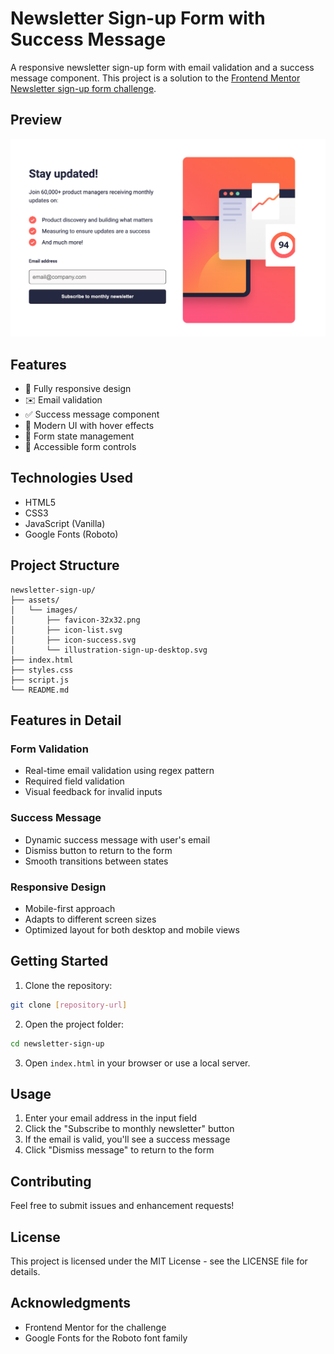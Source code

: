 # Newsletter Sign-up Form with Success Message

A responsive newsletter sign-up form with email validation and a success message component. This project is a solution to the [Frontend Mentor Newsletter sign-up form challenge](https://www.frontendmentor.io/challenges/newsletter-signup-form-with-success-message-3FC1AZbNrv).


## Preview
![Preview of the Newsletter Sign-up Form](assets/images/preview.png)


## Features

- 📱 Fully responsive design
- ✉️ Email validation
- ✅ Success message component
- 🎨 Modern UI with hover effects
- 🔄 Form state management
- 🎯 Accessible form controls

## Technologies Used

- HTML5
- CSS3
- JavaScript (Vanilla)
- Google Fonts (Roboto)

## Project Structure

```
newsletter-sign-up/
├── assets/
│   └── images/
│       ├── favicon-32x32.png
│       ├── icon-list.svg
│       ├── icon-success.svg
│       └── illustration-sign-up-desktop.svg
├── index.html
├── styles.css
├── script.js
└── README.md
```

## Features in Detail

### Form Validation
- Real-time email validation using regex pattern
- Required field validation
- Visual feedback for invalid inputs

### Success Message
- Dynamic success message with user's email
- Dismiss button to return to the form
- Smooth transitions between states

### Responsive Design
- Mobile-first approach
- Adapts to different screen sizes
- Optimized layout for both desktop and mobile views

## Getting Started

1. Clone the repository:
```bash
git clone [repository-url]
```

2. Open the project folder:
```bash
cd newsletter-sign-up
```

3. Open `index.html` in your browser or use a local server.

## Usage

1. Enter your email address in the input field
2. Click the "Subscribe to monthly newsletter" button
3. If the email is valid, you'll see a success message
4. Click "Dismiss message" to return to the form


## Contributing

Feel free to submit issues and enhancement requests!

## License

This project is licensed under the MIT License - see the LICENSE file for details.

## Acknowledgments

- Frontend Mentor for the challenge
- Google Fonts for the Roboto font family
